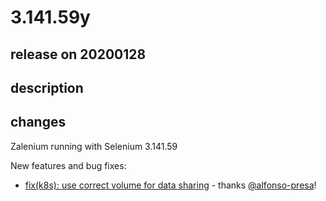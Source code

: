 # 3.141.59y

## release on 20200128

## description

## changes

Zalenium running with Selenium 3.141.59

New features and bug fixes:

* <a href="https://github.com/zalando/zalenium/commit/790996c6e2a80b3d0946165013c006b9412bfdb7">fix(k8s): use correct volume for data sharing</a> - thanks <a class="user-mention notranslate" data-hovercard-type="user" data-hovercard-url="/users/alfonso-presa/hovercard" data-octo-click="hovercard-link-click" data-octo-dimensions="link_type:self" href="https://github.com/alfonso-presa">@alfonso-presa</a>!

